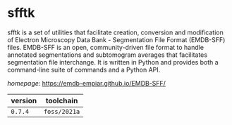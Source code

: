 # sfftk

sfftk is a set of utilities that facilitate creation, conversion and             modification of Electron Microscopy Data Bank - Segmentation File Format         (EMDB-SFF) files. EMDB-SFF is an open, community-driven file format to handle    annotated segmentations and subtomogram averages that facilitates segmentation   file interchange. It is written in Python and provides both a command-line suite of commands and a Python API.

*homepage*: <https://emdb-empiar.github.io/EMDB-SFF/>

version | toolchain
--------|----------
``0.7.4`` | ``foss/2021a``
